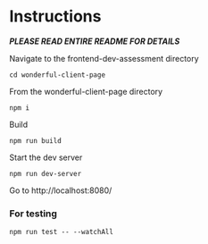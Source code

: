 # Instructions

***PLEASE READ ENTIRE README FOR DETAILS***

Navigate to the frontend-dev-assessment directory
``` 
cd wonderful-client-page 
```

From the wonderful-client-page directory

```
npm i
```

Build

```
npm run build
```

Start the dev server

```
npm run dev-server
```

Go to http://localhost:8080/ 

### For testing

```
npm run test -- --watchAll
```
